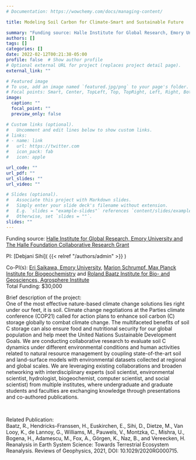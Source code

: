 ```yaml
---
# Documentation: https://wowchemy.com/docs/managing-content/

title: Modeling Soil Carbon for Climate-Smart and Sustainable Future

summary: "Funding source: Halle Institute for Global Research, Emory University and The Halle Foundation Collaborative Research Grant"
authors: []
tags: []
categories: []
date: 2022-02-12T00:21:38-05:00
profile: false  # Show author profile
# Optional external URL for project (replaces project detail page).
external_link: ""

# Featured image
# To use, add an image named `featured.jpg/png` to your page's folder.
# Focal points: Smart, Center, TopLeft, Top, TopRight, Left, Right, BottomLeft, Bottom, BottomRight.
image:
  caption: ""
  focal_point: ""
  preview_only: false

# Custom links (optional).
#   Uncomment and edit lines below to show custom links.
# links:
# - name: link
#   url: https://twitter.com
#   icon_pack: fab
#   icon: apple

url_code: ""
url_pdf: ""
url_slides: ""
url_video: ""

# Slides (optional).
#   Associate this project with Markdown slides.
#   Simply enter your slide deck's filename without extension.
#   E.g. `slides = "example-slides"` references `content/slides/example-slides.md`.
#   Otherwise, set `slides = ""`.
slides: ""
---
```

Funding source: [Halle Institute for Global Research, Emory University and The Halle Foundation Collaborative Research Grant](https://halle.emory.edu/about/award-winners.html)

PI: [Debjani Sihi]( {{< relref "/authors/admin" >}} )

Co-PI(s): [Eri Saikawa, Emory University](https://esaikawa.wordpress.com), [Marion Schrumpf, Max Planck Institute for Biogeochemistry](https://www.bgc-jena.mpg.de/bgp/index.php/SchrumpfMarion/SchrumpfMarion) and [Roland Baatz Institute for Bio- and Geosciences, Agrosphere Institute](https://www.fz-juelich.de/ibg/ibg-3/EN/Staff/B/Baatz%20Roland.html)\
Total Funding: $30,000

Brief description of the project:\
One of the most effective nature-based climate change solutions lies right under our feet, it is soil. Climate change negotiations at the Parties climate conference (COP21) called for action plans to enhance soil carbon (C) storage globally to combat climate change. The multifaceted benefits of soil C storage can also ensure food and nutritional security for our global population and help meet the United Nations Sustainable Development Goals. We are conducting collaborative research to evaluate soil C dynamics under different environmental conditions and human activities related to natural resource management by coupling state-of-the-art soil and land-surface models with environmental datasets collected at regional and global scales. We are leveraging existing collaborations and broaden networking with interdisciplinary experts (soil scientist, environmental scientist, hydrologist, biogeochemist, computer scientist, and social scientist) from multiple institutes, where undergraduate and graduate students and faculties are exchanging knowledge through presentations and co-authored publications.
<p>&nbsp;</p>

Related Publication: \
Baatz, R., Hendricks-Franssen, H., Euskirchen, E., Sihi, D., Dietze, M., Van Looy, K., de Lannoy, G., Williams, M., Pauwels, V., Montzka, C., Mishra, U., Bogena, H., Adamescu, M., Fox, A., Görgen, K., Naz, B., and Vereecken, H. Reanalysis in Earth System Science: Towards Terrestrial Ecosystem Reanalysis. Reviews of Geophysics, 2021, DOI: 10.1029/2020RG000715.


[comment]: <> ( {{< figure src="Valent Project.jpg" >}} )

[comment]: <> (This is a comment, it will not be included)





